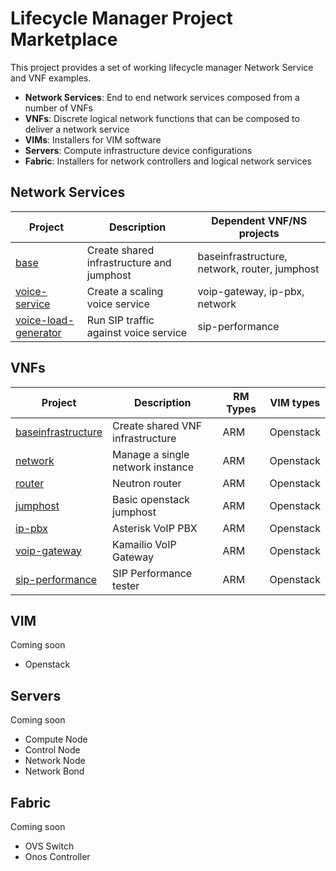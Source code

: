 # Lifecycle Manager Project Marketplace

This project provides a set of working lifecycle manager Network Service and VNF examples. 

* **Network Services**: End to end network services composed from a number of VNFs
* **VNFs**: Discrete logical network functions that can be composed to deliver a network service
* **VIMs**: Installers for VIM software
* **Servers**: Compute infrastructure device configurations
* **Fabric**: Installers for network controllers and logical network services

## Network Services

| Project                    | Description                                              | Dependent VNF/NS projects    | 
|----------------------------|----------------------------------------------------------|------------------------------|
| [base](/network-services/base/Readme.md) | Create shared infrastructure and jumphost   | baseinfrastructure, network, router, jumphost |
| [voice-service](/network-services/voice-service/Readme.md) | Create a scaling voice service | voip-gateway, ip-pbx, network |
| [voice-load-generator](/network-services/voice-load-generator/Readme.md) |  Run SIP traffic against voice service | sip-performance | 

## VNFs

| Project                                | Description                           | RM Types  | VIM types         | 
|----------------------------------------|---------------------------------------|-----------|-------------------|
| [baseinfrastructure](/vnfs/baseinfrastructure/Readme.md) | Create shared VNF infrastructure  | ARM       | Openstack |
| [network](/vnfs/network/Readme.md)     | Manage a single network instance      | ARM       | Openstack |
| [router](/vnfs/router/Readme.md)       | Neutron router                        | ARM       | Openstack |
| [jumphost](/vnfs/jumphost/Readme.md)   | Basic openstack jumphost              | ARM       | Openstack |
| [ip-pbx](/vnfs/ip-pbx/Readme.md)       | Asterisk VoIP PBX                     | ARM       | Openstack |
| [voip-gateway](vnfs/voip-gateway/Readme.md)  | Kamailio VoIP Gateway           | ARM       | Openstack |
| [sip-performance](/vnfs/sip-performance/Readme.md) | SIP Performance tester    | ARM       | Openstack |

## VIM

Coming soon

* Openstack

## Servers

Coming soon

* Compute Node
* Control Node
* Network Node
* Network Bond

## Fabric

Coming soon

* OVS Switch
* Onos Controller
